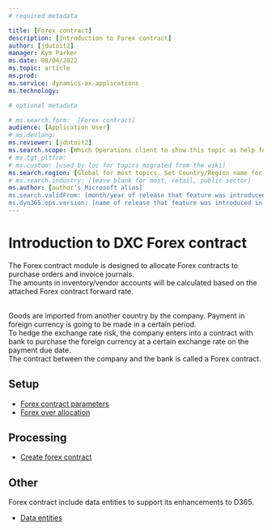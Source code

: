 ```yaml
---
# required metadata

title: [Forex contract]
description: [Introduction to Forex contract]
author: [jdutoit2]
manager: Kym Parker
ms.date: 08/04/2022
ms.topic: article
ms.prod: 
ms.service: dynamics-ax-applications
ms.technology: 

# optional metadata

# ms.search.form:  [Forex contract]
audience: [Application User]
# ms.devlang: 
ms.reviewer: [jdutoit2]
ms.search.scope: [Which Operations client to show this topic as help for, to be set by content strategist, see list here: https://microsoft.sharepoint.com/teams/DynDoc/_layouts/15/WopiFrame.aspx?sourcedoc={23419e1c-eb64-42e9-aa9b-79875b428718}&action=edit&wd=target%28Core%20Dynamics%20AX%20CP%20requirements%2Eone%7C4CC185C0%2DEFAA%2D42CD%2D94B9%2D8F2A45E7F61A%2FVersions%20list%20for%20docs%20topics%7CC14BE630%2D5151%2D49D6%2D8305%2D554B5084593C%2F%29]
# ms.tgt_pltfrm: 
# ms.custom: [used by loc for topics migrated from the wiki]
ms.search.region: [Global for most topics. Set Country/Region name for localizations]
# ms.search.industry: [leave blank for most, retail, public sector]
ms.author: [author's Microsoft alias]
ms.search.validFrom: [month/year of release that feature was introduced in, in format yyyy-mm-dd]
ms.dyn365.ops.version: [name of release that feature was introduced in, see list here: https://microsoft.sharepoint.com/teams/DynDoc/_layouts/15/WopiFrame.aspx?sourcedoc={23419e1c-eb64-42e9-aa9b-79875b428718}&action=edit&wd=target%28Core%20Dynamics%20AX%20CP%20requirements%2Eone%7C4CC185C0%2DEFAA%2D42CD%2D94B9%2D8F2A45E7F61A%2FVersions%20list%20for%20docs%20topics%7CC14BE630%2D5151%2D49D6%2D8305%2D554B5084593C%2F%29]
---
```


# Introduction to DXC Forex contract

The Forex contract module is designed to allocate Forex contracts to purchase orders and invoice journals. <br>
The amounts in inventory/vendor accounts will be calculated based on the attached Forex contract forward rate. <br>
<br>

Goods are imported from another country by the company. Payment in foreign currency is going to be made in a certain period. <br>
To hedge the exchange rate risk, the company enters into a contract with bank to purchase the foreign currency at a certain exchange rate on the payment due date. <br>
The contract between the company and the bank is called a Forex contract.

## Setup
- [Forex contract parameters](SETUP/Forex-contract-parameters.md)
- [Forex over allocation](SETUP/Forex-over-allocation.md)


## Processing
- [Create forex contract](PROCESSING/Create-forex-contract.md)


## Other

Forex contract include data entities to support its enhancements to D365.

- [Data entities](SETUP/Data-entities.md)


